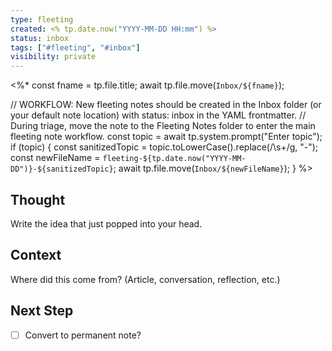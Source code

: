 ```yaml
---
type: fleeting
created: <% tp.date.now("YYYY-MM-DD HH:mm") %>
status: inbox
tags: ["#fleeting", "#inbox"]
visibility: private
---
```

<%*
const fname = tp.file.title;
await tp.file.move(`Inbox/${fname}`);

// WORKFLOW: New fleeting notes should be created in the Inbox folder (or your default note location) with status: inbox in the YAML frontmatter.
// During triage, move the note to the Fleeting Notes folder to enter the main fleeting note workflow.
const topic = await tp.system.prompt("Enter topic");
if (topic) {
    const sanitizedTopic = topic.toLowerCase().replace(/\s+/g, "-");
    const newFileName = `fleeting-${tp.date.now("YYYY-MM-DD")}-${sanitizedTopic}`;
    await tp.file.move(`Inbox/${newFileName}`);
}
%>
<!--
NOTE: This file uses a static date for validation. For new notes, use:
created: <% tp.date.now("YYYY-MM-DD HH:mm") %>
-->

## Thought  
Write the idea that just popped into your head.

## Context  
Where did this come from? (Article, conversation, reflection, etc.)

## Next Step  
- [ ] Convert to permanent note?
